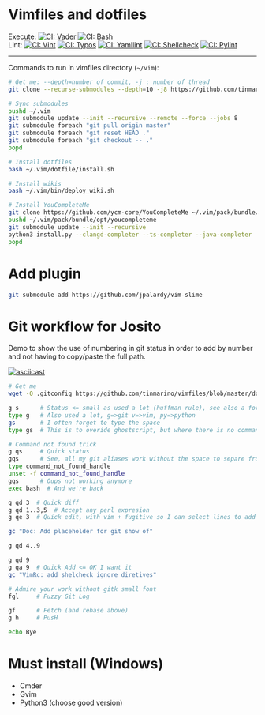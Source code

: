# Vimfiles and dotfiles

Execute: [![CI: Vader](https://github.com/tinmarino/vimfiles/workflows/Vader/badge.svg)](https://github.com/tinmarino/vimfiles/actions/workflows/vader.yml)
[![CI: Bash](https://github.com/tinmarino/vimfiles/workflows/Bash/badge.svg)](https://github.com/tinmarino/vimfiles/actions/workflows/bash.yml)
<br/>
Lint: [![CI: Vint](https://github.com/tinmarino/vimfiles/workflows/Vint/badge.svg)](https://github.com/tinmarino/vimfiles/actions/workflows/vint.yml)
[![CI: Typos](https://github.com/tinmarino/vimfiles/workflows/Typos/badge.svg)](https://github.com/tinmarino/vimfiles/actions/workflows/typos.yml)
[![CI: Yamllint](https://github.com/tinmarino/vimfiles/workflows/Yamllint/badge.svg)](https://github.com/tinmarino/vimfiles/actions/workflows/yamllint.yml)
[![CI: Shellcheck](https://github.com/tinmarino/vimfiles/workflows/Shellcheck/badge.svg)](https://github.com/tinmarino/vimfiles/actions/workflows/shellcheck.yml)
[![CI: Pylint](https://github.com/tinmarino/vimfiles/workflows/Pylint/badge.svg)](https://github.com/tinmarino/vimfiles/actions/workflows/pylint.yml)

---

Commands to run in vimfiles directory (`~/vim`):

```sh
# Get me: --depth=number of commit, -j : number of thread
git clone --recurse-submodules --depth=10 -j8 https://github.com/tinmarino/vimfiles ~/.vim

# Sync submodules
pushd ~/.vim
git submodule update --init --recursive --remote --force --jobs 8
git submodule foreach "git pull origin master"
git submodule foreach "git reset HEAD ."
git submodule foreach "git checkout -- ."
popd

# Install dotfiles
bash ~/.vim/dotfile/install.sh

# Install wikis
bash ~/.vim/bin/deploy_wiki.sh

# Install YouCompleteMe
git clone https://github.com/ycm-core/YouCompleteMe ~/.vim/pack/bundle/opt/youcompleteme
pushd ~/.vim/pack/bundle/opt/youcompleteme
git submodule update --init --recursive
python3 install.py --clangd-completer --ts-completer --java-completer
popd
```

# Add plugin

```bash
git submodule add https://github.com/jpalardy/vim-slime
```

# Git workflow for Josito

Demo to show the use of numbering in git status in order to add by number and not having to copy/paste the full path.

[![asciicast](https://asciinema.org/a/583025.svg)](https://asciinema.org/a/583025)

```bash
# Get me
wget -O .gitconfig https://github.com/tinmarino/vimfiles/blob/master/dotfile/gitconfig

g s      # Status <= small as used a lot (huffman rule), see also a for add or c for commit -m
type g   # Also used a lot, g=>git v=>vim, py=>python
gs       # I often forget to type the space
type gs  # This is to overide ghostscript, but where there is no command, I have a better trick

# Command not found trick
g qs     # Quick status
gqs      # See, all my git aliases work without the space to separe from the g command but I did not redefine bash alias for each git alias, try to catch the trick
type command_not_found_handle
unset -f command_not_found_handle
gqs      # Oups not working anymore
exec bash  # And we're back

g qd 3  # Quick diff
g qd 1..3,5  # Accept any perl expresion
g qe 3  # Quick edit, with vim + fugitive so I can select lines to add with TUI

gc "Doc: Add placeholder for git show of"

g qd 4..9

g qd 9
g qa 9  # Quick Add <= OK I want it
gc "VimRc: add shelcheck ignore diretives"

# Admire your work without gitk small font
fgl     # Fuzzy Git Log

gf      # Fetch (and rebase above)
g h     # PusH

echo Bye
```


# Must install (Windows)

* Cmder
* Gvim
* Python3 (choose good version)
